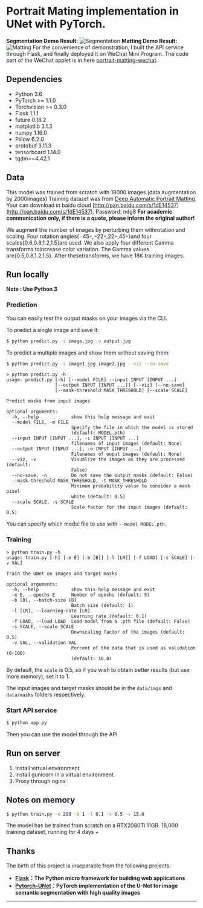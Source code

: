 # Portrait Mating  implementation in UNet with PyTorch.

**Segmentation Demo Result:**
![Segmentation](https://user-images.githubusercontent.com/30276789/76141416-03521900-609f-11ea-95e7-80d7ecf83760.png)
**Matting Demo Result:**
![Matting](https://user-images.githubusercontent.com/30276789/76142315-81b2b900-60a7-11ea-934d-35a00e50eda2.png)
For the convenience of demonstration, I built the API service through Flask, and finally deployed it on WeChat Mini Program.
The code part of the WeChat applet is in here [portrait-matting-wechat](https://github.com/leijue222/portrait-matting-wechat).

## Dependencies

- Python 3.6
- PyTorch >= 1.1.0
- Torchvision >= 0.3.0
- Flask 1.1.1
- future 0.18.2
- matplotlib 3.1.3
- numpy 1.16.0
- Pillow 6.2.0
- protobuf 3.11.3
- tensorboard 1.14.0
- tqdm==4.42.1

## Data
This model was trained from scratch with 18000 images (data augmentation by 2000images)
Training dataset was from [Deep Automatic Portrait Matting](http://www.cse.cuhk.edu.hk/leojia/projects/automatting/index.html).
Your can download in baidu cloud [http://pan.baidu.com/s/1dE14537](http://pan.baidu.com/s/1dE14537). Password: ndg8 
**For academic communication only, if there is a quote, please inform the original author!**

We augment the number of images by perturbing them withrotation and scaling. Four rotation angles{−45◦,−22◦,22◦,45◦}and four scales{0.6,0.8,1.2,1.5}are used. We also apply four different Gamma transforms toincrease color variation. The Gamma values are{0.5,0.8,1.2,1.5}. After thesetransforms, we have 18K training images. 

## Run locally
**Note : Use Python 3**
### Prediction

You can easily test the output masks on your images via the CLI.

To predict a single image and save it:

```bash
$ python predict.py -i image.jpg -o output.jpg
```

To predict a multiple images and show them without saving them:

```bash
$ python predict.py -i image1.jpg image2.jpg --viz --no-save
```

```shell script
> python predict.py -h
usage: predict.py [-h] [--model FILE] --input INPUT [INPUT ...]
                  [--output INPUT [INPUT ...]] [--viz] [--no-save]
                  [--mask-threshold MASK_THRESHOLD] [--scale SCALE]

Predict masks from input images

optional arguments:
  -h, --help            show this help message and exit
  --model FILE, -m FILE
                        Specify the file in which the model is stored
                        (default: MODEL.pth)
  --input INPUT [INPUT ...], -i INPUT [INPUT ...]
                        filenames of input images (default: None)
  --output INPUT [INPUT ...], -o INPUT [INPUT ...]
                        Filenames of ouput images (default: None)
  --viz, -v             Visualize the images as they are processed (default:
                        False)
  --no-save, -n         Do not save the output masks (default: False)
  --mask-threshold MASK_THRESHOLD, -t MASK_THRESHOLD
                        Minimum probability value to consider a mask pixel
                        white (default: 0.5)
  --scale SCALE, -s SCALE
                        Scale factor for the input images (default: 0.5)
```
You can specify which model file to use with `--model MODEL.pth`.

### Training

```shell script
> python train.py -h
usage: train.py [-h] [-e E] [-b [B]] [-l [LR]] [-f LOAD] [-s SCALE] [-v VAL]

Train the UNet on images and target masks

optional arguments:
  -h, --help            show this help message and exit
  -e E, --epochs E      Number of epochs (default: 5)
  -b [B], --batch-size [B]
                        Batch size (default: 1)
  -l [LR], --learning-rate [LR]
                        Learning rate (default: 0.1)
  -f LOAD, --load LOAD  Load model from a .pth file (default: False)
  -s SCALE, --scale SCALE
                        Downscaling factor of the images (default: 0.5)
  -v VAL, --validation VAL
                        Percent of the data that is used as validation (0-100)
                        (default: 10.0)

```
By default, the `scale` is 0.5, so if you wish to obtain better results (but use more memory), set it to 1.

The input images and target masks should be in the `data/imgs` and `data/masks` folders respectively.

### Start API service


```bash
$ python app.py
```

Then you can use the model through the API

## Run on server
1. Install virtual environment
2. Install gunicorn in a virtual environment
3. Proxy through nginx

## Notes on memory
```bash
$ python train.py -e 200 -b 1 -l 0.1 -s 0.5 -v 15.0
```
The model has be trained from scratch on a RTX2080Ti 11GB.
18,000 training dataset, running for 4 days +

## Thanks

The birth of this project is inseparable from the following projects:

- **[Flask](https://github.com/pallets/flask)：The Python micro framework for building web applications**
- **[Pytorch-UNet](https://github.com/milesial/Pytorch-UNet)：PyTorch implementation of the U-Net for image semantic segmentation with high quality images**

---

